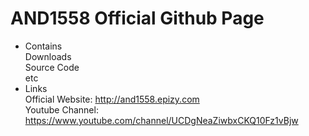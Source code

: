 # AND1558 Official Github Page
- Contains\
Downloads\
Source Code\
etc
- Links\
Official Website: http://and1558.epizy.com \
Youtube Channel: https://www.youtube.com/channel/UCDgNeaZiwbxCKQ10Fz1vBjw
